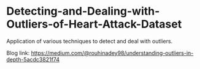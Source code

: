# Detecting-and-Dealing-with-Outliers-of-Heart-Attack-Dataset 

Application of various techniques to detect and deal with outliers.

Blog link: https://medium.com/@rouhinadey98/understanding-outliers-in-depth-5acdc3821f74
